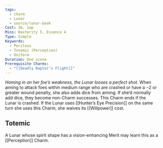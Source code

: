 ```yaml
---
tags:
  - charm
  - Lunar
  - source/lunar-book
Cost: 3m, 1wp
Mins: Dexterity 5, Essence 4
Type: Simple
Keywords:
  - Perilous
  - Totemic (Perception)
  - Uniform
Duration: One scene
Prerequisite Charms:
  - "[[Deadly Raptor’s Flight]]"
---
```

*Homing in on her foe’s weakness, the Lunar looses a perfect shot.*
When aiming to attack foes within medium range who are crashed or have a −2 or greater wound penalty, she also adds dice from aiming. If she’d normally add dice, they become non-Charm successes. This Charm ends if the Lunar is crashed. If the Lunar uses [[Hunter’s Eye Precision]] on the same turn she uses this Charm, she waives its [[Willpower]] cost. 
## Totemic 

A Lunar whose spirit shape has a vision-enhancing Merit may learn this as a [[Perception]] Charm.